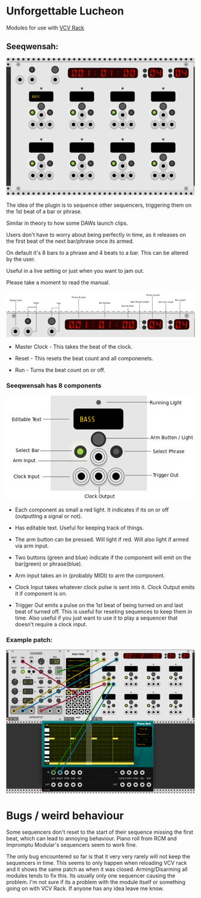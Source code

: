 # Unforgettable Lucheon

Modules for use with [VCV Rack](https://vcvrack.com/)

## Seeqwensah:
![alt text](https://github.com/johnnymurf/Unforgettable-Luncheon/blob/master/res/full.png)

The idea of the plugin is to sequence other sequencers, triggering them on the 1st beat of a bar or phrase. 

Similar in theory to how some DAWs launch clips.

Users don't have to worry about being perfectly in time, as it releases on the first beat of the next bar/phrase once its armed. 

On default it's 8 bars to a phrase and 4 beats to a bar. This can be altered by the user.


Useful in a live setting or just when you want to jam out.

Please take a moment to read the manual.


![alt text](https://github.com/johnnymurf/Unforgettable-Luncheon/blob/master/res/test.png)

* Master Clock - This takes the beat of the clock.

* Reset - This resets the beat count and all componenets. 

* Run - Turns the beat count on or off. 

### Seeqwensah has 8 components 
![alt text](https://github.com/johnnymurf/Unforgettable-Luncheon/blob/master/res/componentmanual.png)

* Each component as small a red light. It indicates if its on or off (outputting a signal or not). 

* Has editable text. Useful for keeping track of things.

* The arm button can be pressed. Will light if red. Will also light if armed via arm input. 

* Two buttons (green and blue) indicate if the component will emit on the bar(green) or phrase(blue).

* Arm input takes an in (probably MIDI) to arm the component.

* Clock Input takes whatever clock pulse is sent into it. Clock Output emits it if component is on.

* Trigger Out emits a pulse on the 1st beat of being turned on and last beat of turned off. 
    This is useful for reseting sequences to keep them in time. Also useful if you just want 
    to use it to play a sequencer that doesn't require a clock input.


### Example patch:

![alt text](https://github.com/johnnymurf/Unforgettable-Luncheon/blob/master/res/example.png)

# Bugs / weird behaviour
Some sequencers don't reset to the start of their sequence missing the first beat, which can lead to annoying behaviour.
Piano roll from RCM and Impromptu Modular's sequencers seem to work fine. 

The only bug encountered so far is that it very very rarely will not keep the sequencers in time.
This seems to only happen when reloading VCV rack and it shows the same patch as when it was closed.
Arming/Disarming all modules tends to fix this. Its usually only one sequencer causing the problem.
I'm not sure if its a problem with the module itself or something going on with VCV Rack.
If anyone has any idea leave me know. 